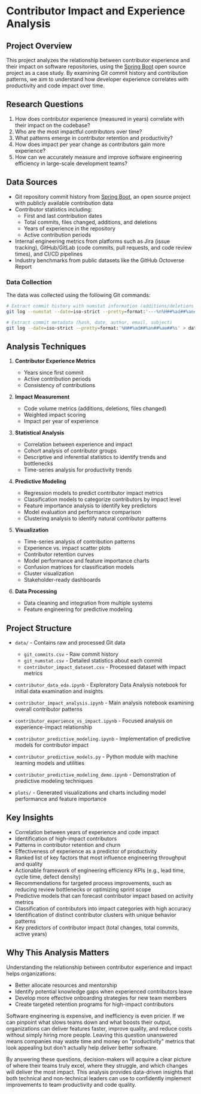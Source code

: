 # Contributor Impact and Experience Analysis

## Project Overview

This project analyzes the relationship between contributor experience and their impact on software repositories, using the [Spring Boot](https://github.com/spring-projects/spring-boot) open source project as a case study. By examining Git commit history and contribution patterns, we aim to understand how developer experience correlates with productivity and code impact over time.

## Research Questions

1. How does contributor experience (measured in years) correlate with their impact on the codebase?
2. Who are the most impactful contributors over time?
3. What patterns emerge in contributor retention and productivity?
4. How does impact per year change as contributors gain more experience?
5. How can we accurately measure and improve software engineering efficiency in large-scale development teams?

## Data Sources

- Git repository commit history from [Spring Boot](https://github.com/spring-projects/spring-boot), an open source project with publicly available contribution data
- Contributor statistics including:
  - First and last contribution dates
  - Total commits, files changed, additions, and deletions
  - Years of experience in the repository
  - Active contribution periods
- Internal engineering metrics from platforms such as Jira (issue tracking), GitHub/GitLab (code commits, pull requests, and code review times), and CI/CD pipelines
- Industry benchmarks from public datasets like the GitHub Octoverse Report

### Data Collection

The data was collected using the following Git commands:

```bash
# Extract commit history with numstat information (additions/deletions per file)
git log --numstat --date=iso-strict --pretty=format:'---%n%H##%ad##%an##%ae' > data/git_numstat.csv

# Extract commit metadata (hash, date, author, email, subject)
git log --date=iso-strict --pretty=format:'%H##%ad##%an##%ae##%s' > data/git_commits.csv
```

## Analysis Techniques

1. **Contributor Experience Metrics**
   - Years since first commit
   - Active contribution periods
   - Consistency of contributions

2. **Impact Measurement**
   - Code volume metrics (additions, deletions, files changed)
   - Weighted impact scoring
   - Impact per year of experience

3. **Statistical Analysis**
   - Correlation between experience and impact
   - Cohort analysis of contributor groups
   - Descriptive and inferential statistics to identify trends and bottlenecks
   - Time-series analysis for productivity trends

4. **Predictive Modeling**
   - Regression models to predict contributor impact metrics
   - Classification models to categorize contributors by impact level
   - Feature importance analysis to identify key predictors
   - Model evaluation and performance comparison
   - Clustering analysis to identify natural contributor patterns

5. **Visualization**
   - Time-series analysis of contribution patterns
   - Experience vs. impact scatter plots
   - Contributor retention curves
   - Model performance and feature importance charts
   - Confusion matrices for classification models
   - Cluster visualization
   - Stakeholder-ready dashboards

6. **Data Processing**
   - Data cleaning and integration from multiple systems
   - Feature engineering for predictive modeling

## Project Structure

- `data/` - Contains raw and processed Git data
  - `git_commits.csv` - Raw commit history
  - `git_numstat.csv` - Detailed statistics about each commit
  - `contributor_impact_dataset.csv` - Processed dataset with impact metrics

- `contributor_data_eda.ipynb` - Exploratory Data Analysis notebook for initial data examination and insights
- `contributor_impact_analysis.ipynb` - Main analysis notebook examining overall contributor patterns
- `contributor_experience_vs_impact.ipynb` - Focused analysis on experience-impact relationship
- `contributor_predictive_modeling.ipynb` - Implementation of predictive models for contributor impact
- `contributor_predictive_models.py` - Python module with machine learning models and utilities
- `contributor_predictive_modeling_demo.ipynb` - Demonstration of predictive modeling techniques
- `plots/` - Generated visualizations and charts including model performance and feature importance

## Key Insights

- Correlation between years of experience and code impact
- Identification of high-impact contributors
- Patterns in contributor retention and churn
- Effectiveness of experience as a predictor of productivity
- Ranked list of key factors that most influence engineering throughput and quality
- Actionable framework of engineering efficiency KPIs (e.g., lead time, cycle time, defect density)
- Recommendations for targeted process improvements, such as reducing review bottlenecks or optimizing sprint scope
- Predictive models that can forecast contributor impact based on activity metrics
- Classification of contributors into impact categories with high accuracy
- Identification of distinct contributor clusters with unique behavior patterns
- Key predictors of contributor impact (total changes, total commits, active years)

## Why This Analysis Matters

Understanding the relationship between contributor experience and impact helps organizations:

- Better allocate resources and mentorship
- Identify potential knowledge gaps when experienced contributors leave
- Develop more effective onboarding strategies for new team members
- Create targeted retention programs for high-impact contributors

Software engineering is expensive, and inefficiency is even pricier. If we can pinpoint what slows teams down and what boosts their output, organizations can deliver features faster, improve quality, and reduce costs without simply hiring more people. Leaving this question unanswered means companies may waste time and money on "productivity" metrics that look appealing but don't actually help deliver better software.

By answering these questions, decision-makers will acquire a clear picture of where their teams truly excel, where they struggle, and which changes will deliver the most impact. This analysis provides data-driven insights that both technical and non-technical leaders can use to confidently implement improvements to team productivity and code quality.